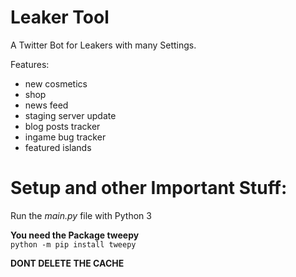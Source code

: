  # Leaker Tool

A Twitter Bot for Leakers with many Settings.

Features:
- new cosmetics
- shop
- news feed
- staging server update
- blog posts tracker
- ingame bug tracker
- featured islands

 # Setup and other Important Stuff:
Run the *main.py* file with Python 3 

**You need the Package tweepy**\
```python -m pip install tweepy```

**DONT DELETE THE CACHE**
